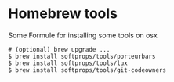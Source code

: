 # Homebrew tools

Some Formule for installing some tools on osx

```
# (optional) brew upgrade ...
$ brew install softprops/tools/porteurbars
$ brew install softprops/tools/lux
$ brew install softprops/tools/git-codeowners
```
